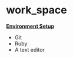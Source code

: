 # work_space

[**Environment Setup**](http://tutorials.jumpstartlab.com/topics/environment/environment.html) 
* Git
* Ruby
* A text editor



